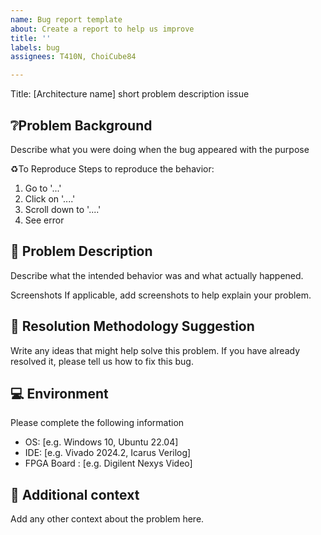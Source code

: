 ```yaml
---
name: Bug report template
about: Create a report to help us improve
title: ''
labels: bug
assignees: T410N, ChoiCube84

---
```


Title: [Architecture name] short problem description issue

## ❔Problem Background
Describe what you were doing when the bug appeared with the purpose

♻️To Reproduce
Steps to reproduce the behavior:
1. Go to '...'
2. Click on '....'
3. Scroll down to '....'
4. See error

## 📝 Problem Description
Describe what the intended behavior was and what actually happened.

Screenshots
If applicable, add screenshots to help explain your problem.

## 🔬 Resolution Methodology Suggestion
Write any ideas that might help solve this problem.
If you have already resolved it, please tell us how to fix this bug.

## 💻 Environment
Please complete the following information
 - OS: [e.g. Windows 10, Ubuntu 22.04]
 - IDE: [e.g. Vivado 2024.2, Icarus Verilog]
 - FPGA Board : [e.g. Digilent Nexys Video]

## 🧷 Additional context
Add any other context about the problem here.
